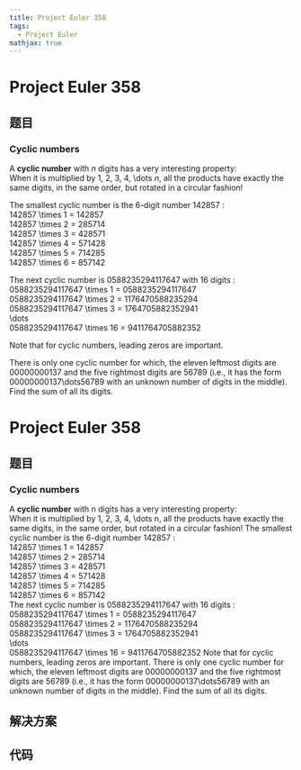 ```yaml
---
title: Project Euler 358
tags:
  - Project Euler
mathjax: true
---
```

<escape><!-- more --></escape>
    
# Project Euler 358
## 题目
### Cyclic numbers

A <b>cyclic number</b> with <var>n</var> digits has a very interesting property:<br />
When it is multiplied by 1, 2, 3, 4, \dots <var>n</var>, all the products have exactly the same digits, in the same order, but rotated in a circular fashion!



The smallest cyclic number is the 6-digit number 142857 :<br />
142857 \times 1 = 142857<br />
142857 \times 2 = 285714<br />
142857 \times 3 = 428571<br />
142857 \times 4 = 571428<br />
142857 \times 5 = 714285<br />
142857 \times 6 = 857142  



The next cyclic number is 0588235294117647 with 16 digits :<br />
0588235294117647 \times 1 = 0588235294117647<br />
0588235294117647 \times 2 = 1176470588235294<br />
0588235294117647 \times 3 = 1764705882352941<br />
\dots<br />
0588235294117647 \times 16 = 9411764705882352



Note that for cyclic numbers, leading zeros are important.



There is only one cyclic number for which, the eleven leftmost digits are 00000000137 and the five rightmost digits are 56789 (i.e., it has the form 00000000137\dots56789 with an unknown number of digits in the middle). Find the sum of all its digits.




# Project Euler 358
## 题目
### Cyclic numbers

A <b>cyclic number</b> with n digits has a very interesting property:<br>When it is multiplied by 1, 2, 3, 4, \dots n, all the products have exactly the same digits, in the same order, but rotated in a circular fashion!
The smallest cyclic number is the 6-digit number 142857 :<br>142857 \times 1 = 142857<br>142857 \times 2 = 285714<br>142857 \times 3 = 428571<br>142857 \times 4 = 571428<br>142857 \times 5 = 714285<br>142857 \times 6 = 857142  
The next cyclic number is 0588235294117647 with 16 digits :<br>0588235294117647 \times 1 = 0588235294117647<br>0588235294117647 \times 2 = 1176470588235294<br>0588235294117647 \times 3 = 1764705882352941<br>\dots<br>0588235294117647 \times 16 = 9411764705882352
Note that for cyclic numbers, leading zeros are important.
There is only one cyclic number for which, the eleven leftmost digits are 00000000137 and the five rightmost digits are 56789 (i.e., it has the form 00000000137\dots56789 with an unknown number of digits in the middle). Find the sum of all its digits.


## 解决方案


## 代码


